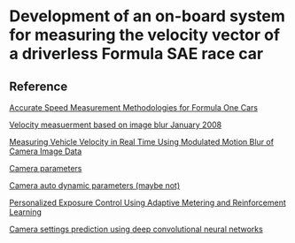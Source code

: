 # Development of an on-board system for measuring the velocity vector of a driverless Formula SAE race car

## Reference
[Accurate Speed Measurement Methodologies for Formula One Cars](https://ieeexplore.ieee.org/abstract/document/4258488)

[Velocity measuerment based on image blur
January 2008](https://www.researchgate.net/publication/228993494_Velocity_measuerment_based_on_image_blur)

[Measuring Vehicle Velocity in Real Time Using Modulated Motion Blur of Camera Image Data](https://ieeexplore.ieee.org/document/7543532)

[Camera parameters](https://www.exposureguide.com/exposure/)

[Camera auto dynamic parameters (maybe not)](https://link.springer.com/article/10.1007/s11633-013-0707-z)

[Personalized Exposure Control Using Adaptive Metering and Reinforcement Learning](https://arxiv.org/pdf/1803.02269.pdf)

[Camera settings prediction using deep convolutional neural networks](https://edwardlaurence.me/assets/pdf/exif.pdf)
